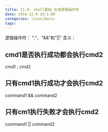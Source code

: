 ```yaml
---
title: 11.9: shell基础-与或逻辑操作符
date: 2014-12-8 20:1:00
categories: linux/basic
tags:
---
```

 
逻辑操作符：
";"、"&&"和"||"
含义：
## cmd1是否执行成功都会执行cmd2
cmd1 ; cmd2 
 
## 只有cmd1执行成功才会执行cmd2
command1 && command2 
 
## 只有cm1执行失败才会执行cmd2
command1 || command2  
